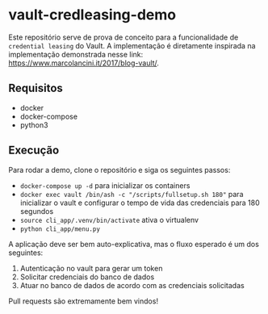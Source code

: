 # vault-credleasing-demo

Este repositório serve de prova de conceito para a funcionalidade de `credential leasing` do Vault. A implementação é diretamente inspirada na implementação demonstrada nesse link: https://www.marcolancini.it/2017/blog-vault/.

## Requisitos

- docker
- docker-compose
- python3

## Execução

Para rodar a demo, clone o repositório e siga os seguintes passos:

- `docker-compose up -d` para inicializar os containers
- `docker exec vault /bin/ash -c "/scripts/fullsetup.sh 180"` para inicializar o vault e configurar o tempo de vida das credenciais para 180 segundos
- `source cli_app/.venv/bin/activate` ativa o virtualenv
- `python cli_app/menu.py`

A aplicação deve ser bem auto-explicativa, mas o fluxo esperado é um dos seguintes:
1. Autenticação no vault para gerar um token
2. Solicitar credenciais do banco de dados
3. Atuar no banco de dados de acordo com as credenciais solicitadas

Pull requests são extremamente bem vindos!
